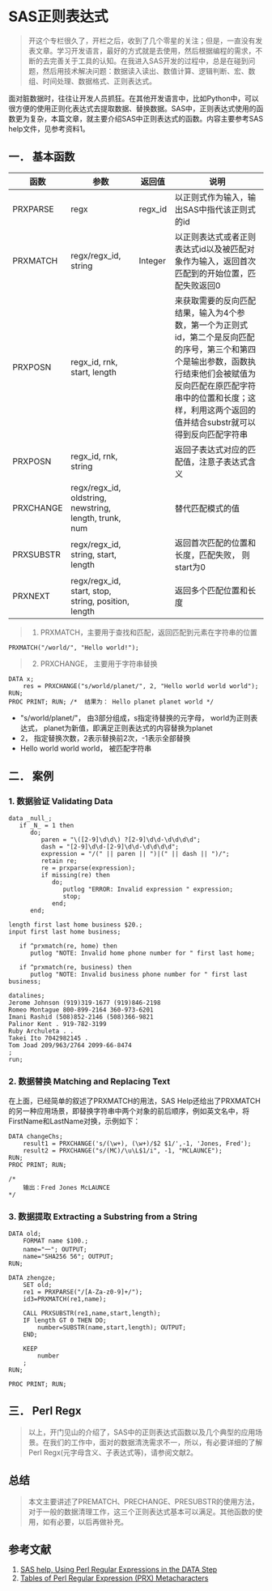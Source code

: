 # SAS正则表达式

> 开这个专栏很久了，开栏之后，收到了几个零星的关注；但是，一直没有发表文章。学习开发语言，最好的方式就是去使用，然后根据编程的需求，不断的去完善关于工具的认知。在我进入SAS开发的过程中，总是在碰到问题，然后用技术解决问题：数据读入读出、数值计算、逻辑判断、宏、数组、时间处理、数据格式、正则表达式。

  面对脏数据时，往往让开发人员抓狂。在其他开发语言中，比如Python中，可以很方便的使用正则化表达式去提取数据、替换数据。SAS中，正则表达式使用的函数更为复杂，本篇文章，就主要介绍SAS中正则表达式的函数。内容主要参考SAS help文件，见参考资料1。

## 一．	基本函数

| 函数 | 参数 | 返回值 | 说明 | 
| ------ | ------ | ------ | ------ |
|PRXPARSE|regx|regx_id|以正则式作为输入，输出SAS中指代该正则式的id|
|PRXMATCH|regx/regx_id,  string|Integer|以正则表达式或者正则表达式id以及被匹配对象作为输入，返回首次匹配到的开始位置，匹配失败返回0|
|PRXPOSN|regx_id, rnk, start, length||来获取需要的反向匹配结果，输入为4个参数，第一个为正则式id，第二个是反向匹配的序号，第三个和第四个是输出参数，函数执行结束他们会被赋值为反向匹配在原匹配字符串中的位置和长度；这样，利用这两个返回的值并结合substr就可以得到反向匹配字符串|
|PRXPOSN|regx_id, rnk, string||返回子表达式对应的匹配值，注意子表达式含义|
|PRXCHANGE|regx/regx_id, oldstring, newstring, length, trunk, num||替代匹配模式的值|
|PRXSUBSTR|regx/regx_id, string, start, length||返回首次匹配的位置和长度，匹配失败， 则start为0 |
|PRXNEXT|regx/regx_id, start, stop, string, position, length||返回多个匹配位置和长度|


> 1. PRXMATCH，主要用于查找和匹配，返回匹配到元素在字符串的位置

```
PRXMATCH("/world/", "Hello world!");

```

> 2. PRXCHANGE， 主要用于字符串替换

```
DATA x;
	res = PRXCHANGE("s/world/planet/", 2, "Hello world world world");
RUN;
PROC PRINT; RUN; /*  结果为： Hello planet planet world */
```

- "s/world/planet/"， 由3部分组成，s指定待替换的元字母， world为正则表达式， planet为新值，即满足正则表达式的内容替换为planet
- 2， 指定替换次数，2表示替换前2次，-1表示全部替换
- Hello world world world， 被匹配字符串

## 二．	案例

### 1. 数据验证 Validating Data 

```
data _null_; 
   if _N_ = 1 then 
      do;  
         paren = "\([2-9]\d\d\) ?[2-9]\d\d-\d\d\d\d"; 
         dash = "[2-9]\d\d-[2-9]\d\d-\d\d\d\d"; 
         expression = "/(" || paren || ")|(" || dash || ")/"; 
         retain re; 
         re = prxparse(expression); 
         if missing(re) then 
            do;
               putlog "ERROR: Invalid expression " expression; 
               stop;
            end;     
      end; 

length first last home business $20.;
input first last home business;

   if ^prxmatch(re, home) then  
      putlog "NOTE: Invalid home phone number for " first last home;

   if ^prxmatch(re, business) then  
      putlog "NOTE: Invalid business phone number for " first last business;

datalines;   
Jerome Johnson (919)319-1677 (919)846-2198 
Romeo Montague 800-899-2164 360-973-6201
Imani Rashid (508)852-2146 (508)366-9821 
Palinor Kent . 919-782-3199
Ruby Archuleta . . 
Takei Ito 7042982145 .
Tom Joad 209/963/2764 2099-66-8474
;
run;
```

### 2. 数据替换 Matching and Replacing Text 

在上面，已经简单的叙述了PRXMATCH的用法，SAS Help还给出了PRXMATCH的另一种应用场景，即替换字符串中两个对象的前后顺序，例如英文名中，将FirstName和LastName对换，示例如下：

```
DATA changeChs;
	result1 = PRXCHANGE('s/(\w+), (\w+)/$2 $1/',-1, 'Jones, Fred');
	result2 = PRXCHANGE("s/(MC)/\u\L$1/i", -1, "MCLAUNCE");
RUN;
PROC PRINT; RUN;

/*
	输出：Fred Jones McLAUNCE
*/
```

### 3. 数据提取 Extracting a Substring from a String

```
DATA old; 
	FORMAT name $100.; 
	name="一"; OUTPUT; 
	name="SHA256 56"; OUTPUT; 
RUN;

DATA zhengze;
	SET old;
	re1 = PRXPARSE("/[A-Za-z0-9]+/");
	id3=PRXMATCH(re1,name);

	CALL PRXSUBSTR(re1,name,start,length);
	IF length GT 0 THEN DO;
		number=SUBSTR(name,start,length); OUTPUT;
	END;

	KEEP
		number
	;
RUN;

PROC PRINT; RUN;
```

## 三．	Perl Regx
> 以上，开门见山的介绍了，SAS中的正则表达式函数以及几个典型的应用场景。在我们的工作中，面对的数据清洗需求不一，所以，有必要详细的了解Perl Regx(元字母含义、子表达式等)，请参阅文献2。

## 总结
> 本文主要讲述了PREMATCH、PRECHANGE、PRESUBSTR的使用方法，对于一般的数据清理工作，这三个正则表达式基本可以满足。其他函数的使用，如有必要，以后再做补充。

## 参考文献
1. [SAS help, Using Perl Regular Expressions in the DATA Step](https://documentation.sas.com/?docsetId=lefunctionsref&docsetTarget=p1vz3ljudbd756n19502acxazevk.htm&docsetVersion=9.4&locale=en)
2. [Tables of Perl Regular Expression (PRX) Metacharacters](https://documentation.sas.com/?docsetId=lefunctionsref&docsetTarget=p0s9ilagexmjl8n1u7e1t1jfnzlk.htm&docsetVersion=9.4&locale=en)

